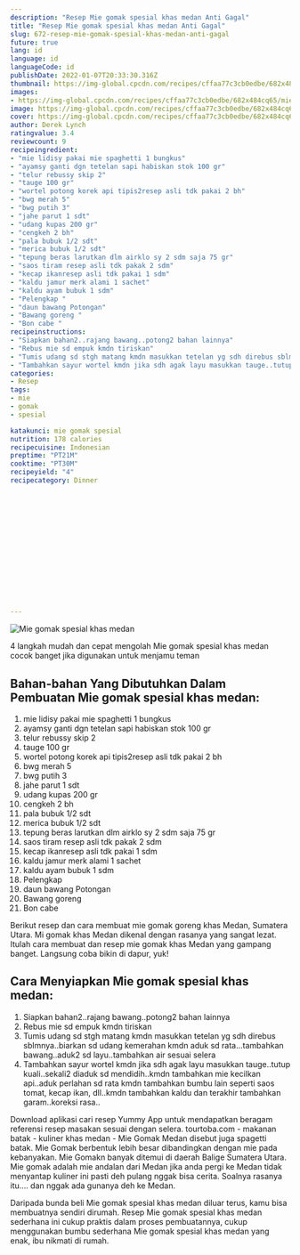 ```yaml
---
description: "Resep Mie gomak spesial khas medan Anti Gagal"
title: "Resep Mie gomak spesial khas medan Anti Gagal"
slug: 672-resep-mie-gomak-spesial-khas-medan-anti-gagal
future: true
lang: id
language: id
languageCode: id
publishDate: 2022-01-07T20:33:30.316Z 
thumbnail: https://img-global.cpcdn.com/recipes/cffaa77c3cb0edbe/682x484cq65/mie-gomak-spesial-khas-medan-foto-resep-utama.png
images:
- https://img-global.cpcdn.com/recipes/cffaa77c3cb0edbe/682x484cq65/mie-gomak-spesial-khas-medan-foto-resep-utama.png
image: https://img-global.cpcdn.com/recipes/cffaa77c3cb0edbe/682x484cq65/mie-gomak-spesial-khas-medan-foto-resep-utama.png
cover: https://img-global.cpcdn.com/recipes/cffaa77c3cb0edbe/682x484cq65/mie-gomak-spesial-khas-medan-foto-resep-utama.png
author: Derek Lynch
ratingvalue: 3.4
reviewcount: 9
recipeingredient:
- "mie lidisy pakai mie spaghetti 1 bungkus"
- "ayamsy ganti dgn tetelan sapi habiskan stok 100 gr"
- "telur rebussy skip 2"
- "tauge 100 gr"
- "wortel potong korek api tipis2resep asli tdk pakai 2 bh"
- "bwg merah 5"
- "bwg putih 3"
- "jahe parut 1 sdt"
- "udang kupas 200 gr"
- "cengkeh 2 bh"
- "pala bubuk 1/2 sdt"
- "merica bubuk 1/2 sdt"
- "tepung beras larutkan dlm airklo sy 2 sdm saja 75 gr"
- "saos tiram resep asli tdk pakak 2 sdm"
- "kecap ikanresep asli tdk pakai 1 sdm"
- "kaldu jamur merk alami 1 sachet"
- "kaldu ayam bubuk 1 sdm"
- "Pelengkap "
- "daun bawang Potongan"
- "Bawang goreng "
- "Bon cabe "
recipeinstructions:
- "Siapkan bahan2..rajang bawang..potong2 bahan lainnya"
- "Rebus mie sd empuk kmdn tiriskan"
- "Tumis udang sd stgh matang kmdn masukkan tetelan yg sdh direbus sblmnya..biarkan sd udang kemerahan kmdn aduk sd rata...tambahkan bawang..aduk2 sd layu..tambahkan air sesuai selera"
- "Tambahkan sayur wortel kmdn jika sdh agak layu masukkan tauge..tutup kuali..sekali2 diaduk sd mendidih..kmdn tambahkan mie kecilkan api..aduk perlahan sd rata kmdn tambahkan bumbu lain seperti saos tomat, kecap ikan, dll..kmdn tambahkan kaldu dan terakhir tambahkan garam..koreksi rasa.."
categories:
- Resep
tags:
- mie
- gomak
- spesial

katakunci: mie gomak spesial 
nutrition: 178 calories
recipecuisine: Indonesian
preptime: "PT21M"
cooktime: "PT30M"
recipeyield: "4"
recipecategory: Dinner


     
    
    
    
    
    
    
    
    
    
    
      
    
---
```



![Mie gomak spesial khas medan](https://img-global.cpcdn.com/recipes/cffaa77c3cb0edbe/682x484cq65/mie-gomak-spesial-khas-medan-foto-resep-utama.png)

4 langkah mudah dan cepat mengolah  Mie gomak spesial khas medan cocok banget jika digunakan untuk menjamu teman

<!--inarticleads1-->

## Bahan-bahan Yang Dibutuhkan Dalam Pembuatan Mie gomak spesial khas medan:

1. mie lidisy pakai mie spaghetti 1 bungkus
1. ayamsy ganti dgn tetelan sapi habiskan stok 100 gr
1. telur rebussy skip 2
1. tauge 100 gr
1. wortel potong korek api tipis2resep asli tdk pakai 2 bh
1. bwg merah 5
1. bwg putih 3
1. jahe parut 1 sdt
1. udang kupas 200 gr
1. cengkeh 2 bh
1. pala bubuk 1/2 sdt
1. merica bubuk 1/2 sdt
1. tepung beras larutkan dlm airklo sy 2 sdm saja 75 gr
1. saos tiram resep asli tdk pakak 2 sdm
1. kecap ikanresep asli tdk pakai 1 sdm
1. kaldu jamur merk alami 1 sachet
1. kaldu ayam bubuk 1 sdm
1. Pelengkap 
1. daun bawang Potongan
1. Bawang goreng 
1. Bon cabe 

Berikut resep dan cara membuat mie gomak goreng khas Medan, Sumatera Utara. Mi gomak khas Medan dikenal dengan rasanya yang sangat lezat. Itulah cara membuat dan resep mie gomak khas Medan yang gampang banget. Langsung coba bikin di dapur, yuk! 

<!--inarticleads2-->

## Cara Menyiapkan Mie gomak spesial khas medan:

1. Siapkan bahan2..rajang bawang..potong2 bahan lainnya
1. Rebus mie sd empuk kmdn tiriskan
1. Tumis udang sd stgh matang kmdn masukkan tetelan yg sdh direbus sblmnya..biarkan sd udang kemerahan kmdn aduk sd rata...tambahkan bawang..aduk2 sd layu..tambahkan air sesuai selera
1. Tambahkan sayur wortel kmdn jika sdh agak layu masukkan tauge..tutup kuali..sekali2 diaduk sd mendidih..kmdn tambahkan mie kecilkan api..aduk perlahan sd rata kmdn tambahkan bumbu lain seperti saos tomat, kecap ikan, dll..kmdn tambahkan kaldu dan terakhir tambahkan garam..koreksi rasa..


Download aplikasi cari resep Yummy App untuk mendapatkan beragam referensi resep masakan sesuai dengan selera. tourtoba.com - makanan batak - kuliner khas medan - Mie Gomak Medan disebut juga spagetti batak. Mie Gomak berbentuk lebih besar dibandingkan dengan mie pada kebanyakan. Mie Gomakn banyak ditemui di daerah Balige Sumatera Utara. Mie gomak adalah mie andalan dari Medan jika anda pergi ke Medan tidak menyantap kuliner ini pasti deh pulang nggak bisa cerita. Soalnya rasanya itu…. dan nggak ada gunanya deh ke Medan. 

Daripada bunda beli  Mie gomak spesial khas medan  diluar terus, kamu  bisa membuatnya sendiri dirumah. Resep  Mie gomak spesial khas medan  sederhana ini cukup praktis dalam proses pembuatannya, cukup menggunakan bumbu sederhana  Mie gomak spesial khas medan  yang enak, ibu nikmati di rumah.
